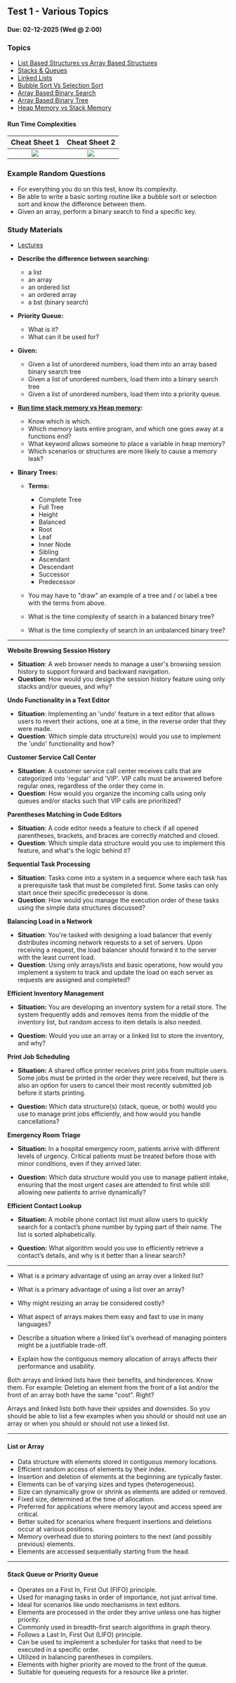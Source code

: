 ## Test 1 - Various Topics

#### Due: 02-12-2025 (Wed @ 2:00)

### Topics

- [List Based Structures vs Array Based Structures](../../Lectures/LectureMaterials/04-ListVsArray/README.md)
- [Stacks & Queues](../../Lectures/LectureMaterials/01-StacksQueues/README.md)
- [Linked Lists](../../Lectures/LectureMaterials/00-LinkedList/README.md)
- [Bubble Sort Vs Selection Sort](../../Lectures/LectureMaterials/00-BubbleVSelection/README.md)
- [Array Based Binary Search](../../Lectures/LectureMaterials/02-BinarySearch/README.md)
- [Array Based Binary Tree](../../Lectures/LectureMaterials/00-ArrayBasedBinaryTree/)
- [Heap Memory vs Stack Memory](../../Lectures/LectureMaterials/05-StackMemVsHeapMem/README.md)

<!-- #### Heaps

[Overview](../../Resources/L01-Heaps/README.md) -->

#### Run Time Complexities

|                                                 Cheat Sheet 1                                                  |                                                 Cheat Sheet 2                                                  |
| :------------------------------------------------------------------------------------------------------------: | :------------------------------------------------------------------------------------------------------------: |
| [<img src="https://images2.imgbox.com/62/f0/eMsdwHxM_o.png">](https://images2.imgbox.com/a5/36/z6BvQv7x_o.png) | [<img src="https://images2.imgbox.com/64/37/2mFwTJ2K_o.png">](https://images2.imgbox.com/28/6d/JrAyZA2z_o.jpg) |

### Example Random Questions

- For everything you do on this test, know its complexity.
- Be able to write a basic sorting routine like a bubble sort or selection sort and know the difference between them.
- Given an array, perform a binary search to find a specific key.

### Study Materials

- [Lectures](../../Lectures/LectureMaterials/)

- **Describe the difference between searching:**

  - a list
  - an array
  - an ordered list
  - an ordered array
  - a bst (binary search)

- **Priority Queue:**

  - What is it?
  - What can it be used for?

- **Given:**

  - Given a list of unordered numbers, load them into an array based binary search tree
  - Given a list of unordered numbers, load them into a binary search tree
  - Given a list of unordered numbers, load them into a priority queue.

- **[Run time stack memory vs Heap memory](../../Lectures/LectureMaterials/05-StackMemVsHeapMem/README.md):**

  - Know which is which.
  - Which memory lasts entire program, and which one goes away at a functions end?
  - What keyword allows someone to place a variable in heap memory?
  - Which scenarios or structures are more likely to cause a memory leak?

- **Binary Trees:**

  - **Terms:**

    - Complete Tree
    - Full Tree
    - Height
    - Balanced
    - Root
    - Leaf
    - Inner Node
    - Sibling
    - Ascendant
    - Descendant
    - Successor
    - Predecessor

  - You may have to "draw" an example of a tree and / or label a tree with the terms from above.
  - What is the time complexity of search in a balanced binary tree?
  - What is the time complexity of search in an unbalanced binary tree?

---

**Website Browsing Session History**

- **Situation**: A web browser needs to manage a user's browsing session history to support forward and backward navigation.
- **Question**: How would you design the session history feature using only stacks and/or queues, and why?

**Undo Functionality in a Text Editor**

- **Situation**: Implementing an 'undo' feature in a text editor that allows users to revert their actions, one at a time, in the reverse order that they were made.
- **Question**: Which simple data structure(s) would you use to implement the 'undo' functionality and how?

**Customer Service Call Center**

- **Situation**: A customer service call center receives calls that are categorized into 'regular' and 'VIP'. VIP calls must be answered before regular ones, regardless of the order they come in.
- **Question**: How would you organize the incoming calls using only queues and/or stacks such that VIP calls are prioritized?

**Parentheses Matching in Code Editors**

- **Situation**: A code editor needs a feature to check if all opened parentheses, brackets, and braces are correctly matched and closed.
- **Question**: Which simple data structure would you use to implement this feature, and what's the logic behind it?

**Sequential Task Processing**

- **Situation**: Tasks come into a system in a sequence where each task has a prerequisite task that must be completed first. Some tasks can only start once their specific predecessor is done.
- **Question**: How would you manage the execution order of these tasks using the simple data structures discussed?

**Balancing Load in a Network**

- **Situation**: You're tasked with designing a load balancer that evenly distributes incoming network requests to a set of servers. Upon receiving a request, the load balancer should forward it to the server with the least current load.
- **Question**: Using only arrays/lists and basic operations, how would you implement a system to track and update the load on each server as requests are assigned and completed?

**Efficient Inventory Management**

- **Situation:** You are developing an inventory system for a retail store. The system frequently adds and removes items from the middle of the inventory list, but random access to item details is also needed.

- **Question:** Would you use an array or a linked list to store the inventory, and why?

**Print Job Scheduling**

- **Situation:** A shared office printer receives print jobs from multiple users. Some jobs must be printed in the order they were received, but there is also an option for users to cancel their most recently submitted job before it starts printing.

- **Question:** Which data structure(s) (stack, queue, or both) would you use to manage print jobs efficiently, and how would you handle cancellations?

**Emergency Room Triage**

- **Situation:** In a hospital emergency room, patients arrive with different levels of urgency. Critical patients must be treated before those with minor conditions, even if they arrived later.

- **Question:** Which data structure would you use to manage patient intake, ensuring that the most urgent cases are attended to first while still allowing new patients to arrive dynamically?

**Efficient Contact Lookup**

- **Situation:** A mobile phone contact list must allow users to quickly search for a contact’s phone number by typing part of their name. The list is sorted alphabetically.

- **Question:** What algorithm would you use to efficiently retrieve a contact’s details, and why is it better than a linear search?

<!-- **Dynamic Autocomplete System**

**Situation:** You are designing an autocomplete feature for a search engine. The system must store words efficiently and allow users to type a prefix (e.g., “pro”) and retrieve all words that start with that prefix.

**Question:** Would a binary search tree (BST) be a good choice for implementing this, and if so, how would it improve performance over other structures? -->

<!-- Arrays vs. Linked Lists

Answer: Linked list, because frequent insertions/removals in the middle are more efficient than in an array.

Stacks and Queues

Answer: Queue for FIFO printing, stack for canceling the most recent job.

Heaps (Priority Queues)

Answer: Heap (priority queue), since it allows efficient retrieval of the highest-priority patient.

Binary Search

Answer: Binary search, because the contact list is sorted, making searches ￼ instead of ￼.

Binary Search Trees

Answer: BST (or Trie), because it allows efficient prefix-based searches and dynamic updates. -->

---

- What is a primary advantage of using an array over a linked list?

- What is a primary advantage of using a list over an array?

- Why might resizing an array be considered costly?

- What aspect of arrays makes them easy and fast to use in many languages?

- Describe a situation where a linked list's overhead of managing pointers might be a justifiable trade-off.

- Explain how the contiguous memory allocation of arrays affects their performance and usability.

Both arrays and linked lists have their benefits, and hinderences. Know them. For example: Deleting an element from the front of a list and/or the front of an array both have the same "cost". Right?

Arrays and linked lists both have their upsides and downsides. So you should be able to list a few examples when you should or should not use an array or when you should or should not use a linked list.

---

#### List or Array

- Data structure with elements stored in contiguous memory locations.
- Efficient random access of elements by their index.
- Insertion and deletion of elements at the beginning are typically faster.
- Elements can be of varying sizes and types (heterogeneous).
- Size can dynamically grow or shrink as elements are added or removed.
- Fixed size, determined at the time of allocation.
- Preferred for applications where memory layout and access speed are critical.
- Better suited for scenarios where frequent insertions and deletions occur at various positions.
- Memory overhead due to storing pointers to the next (and possibly previous) elements.
- Elements are accessed sequentially starting from the head.

---

#### Stack Queue or Priority Queue

- Operates on a First In, First Out (FIFO) principle.
- Used for managing tasks in order of importance, not just arrival time.
- Ideal for scenarios like undo mechanisms in text editors.
- Elements are processed in the order they arrive unless one has higher priority.
- Commonly used in breadth-first search algorithms in graph theory.
- Follows a Last In, First Out (LIFO) principle.
- Can be used to implement a scheduler for tasks that need to be executed in a specific order.
- Utilized in balancing parentheses in compilers.
- Elements with higher priority are moved to the front of the queue.
- Suitable for queueing requests for a resource like a printer.
